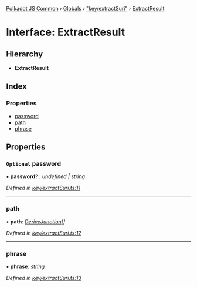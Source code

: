 [Polkadot JS Common](../README.md) › [Globals](../globals.md) › ["key/extractSuri"](../modules/_key_extractsuri_.md) › [ExtractResult](_key_extractsuri_.extractresult.md)

# Interface: ExtractResult

## Hierarchy

* **ExtractResult**

## Index

### Properties

* [password](_key_extractsuri_.extractresult.md#optional-password)
* [path](_key_extractsuri_.extractresult.md#path)
* [phrase](_key_extractsuri_.extractresult.md#phrase)

## Properties

### `Optional` password

• **password**? : *undefined | string*

*Defined in [key/extractSuri.ts:11](https://github.com/polkadot-js/common/blob/cfdf629b/packages/util-crypto/src/key/extractSuri.ts#L11)*

___

###  path

• **path**: *[DeriveJunction](../classes/_key_derivejunction_.derivejunction.md)[]*

*Defined in [key/extractSuri.ts:12](https://github.com/polkadot-js/common/blob/cfdf629b/packages/util-crypto/src/key/extractSuri.ts#L12)*

___

###  phrase

• **phrase**: *string*

*Defined in [key/extractSuri.ts:13](https://github.com/polkadot-js/common/blob/cfdf629b/packages/util-crypto/src/key/extractSuri.ts#L13)*

